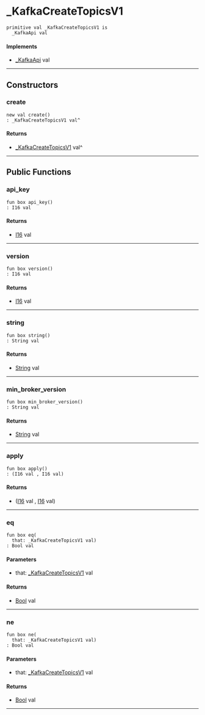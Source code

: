 # _KafkaCreateTopicsV1

```pony
primitive val _KafkaCreateTopicsV1 is
  _KafkaApi val
```

#### Implements

* [_KafkaApi](pony-kafka-_KafkaApi) val

---

## Constructors

### create

```pony
new val create()
: _KafkaCreateTopicsV1 val^
```

#### Returns

* [_KafkaCreateTopicsV1](pony-kafka-_KafkaCreateTopicsV1) val^

---

## Public Functions

### api_key

```pony
fun box api_key()
: I16 val
```

#### Returns

* [I16](builtin-I16) val

---

### version

```pony
fun box version()
: I16 val
```

#### Returns

* [I16](builtin-I16) val

---

### string

```pony
fun box string()
: String val
```

#### Returns

* [String](builtin-String) val

---

### min_broker_version

```pony
fun box min_broker_version()
: String val
```

#### Returns

* [String](builtin-String) val

---

### apply

```pony
fun box apply()
: (I16 val , I16 val)
```

#### Returns

* ([I16](builtin-I16) val , [I16](builtin-I16) val)

---

### eq

```pony
fun box eq(
  that: _KafkaCreateTopicsV1 val)
: Bool val
```
#### Parameters

*   that: [_KafkaCreateTopicsV1](pony-kafka-_KafkaCreateTopicsV1) val

#### Returns

* [Bool](builtin-Bool) val

---

### ne

```pony
fun box ne(
  that: _KafkaCreateTopicsV1 val)
: Bool val
```
#### Parameters

*   that: [_KafkaCreateTopicsV1](pony-kafka-_KafkaCreateTopicsV1) val

#### Returns

* [Bool](builtin-Bool) val

---

